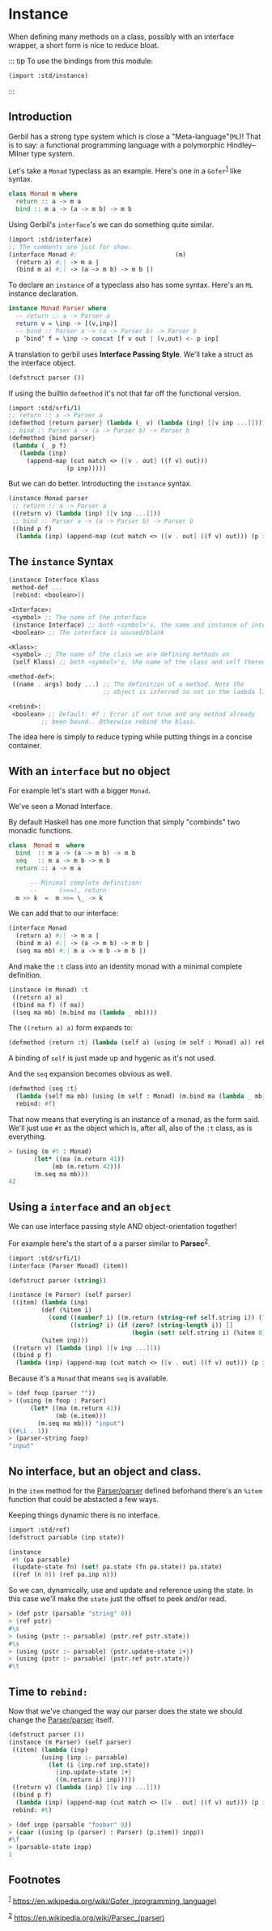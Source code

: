 # Instance

When defining many methods on a class, possibly with an interface wrapper, a short form is nice to reduce bloat.

::: tip To use the bindings from this module:

```scheme
(import :std/instance)
```

:::


## Introduction

Gerbil has a strong type system which is close a "Meta-language"(`ML`)! That is to say: a functional programming language with a polymorphic Hindley–Milner type system.

Let's take a `Monad` typeclass as an example. Here's one in a `Gofer`<sup><a id="fnr.1" class="footref" href="#fn.1" role="doc-backlink">1</a></sup> like syntax.

```haskell
class Monad m where
  return :: a -> m a
  bind :: m a -> (a -> m b) -> m b
```

Using Gerbil's `interface`'s we can do something quite similar.

```scheme
(import :std/interface)
;; The comments are just for show.
(interface Monad #;                           (m)
  (return a) #;| -> m a |
  (bind m a) #;| -> (a -> m b) -> m b |)
```

To declare an `instance` of a typeclass also has some syntax. Here's an `ML` instance declaration.

```haskell
instance Monad Parser where
  -- return :: a -> Parser a
  return v = \inp -> [(v,inp)]
  -- bind :: Parser a -> (a -> Parser b) -> Parser b
  p ‘bind‘ f = \inp -> concat [f v out | (v,out) <- p inp]
```

A translation to gerbil uses **Interface Passing Style**. We'll take a struct as the interface object.

```scheme
(defstruct parser ())
```

If using the builtin `defmethod` it's not that far off the functional version.

```scheme
(import :std/srfi/1)
;; return :: a -> Parser a
(defmethod {return parser} (lambda (_ v) (lambda (inp) [[v inp ...]])))
;; bind :: Parser a -> (a -> Parser b) -> Parser b
(defmethod {bind parser}
 (lambda (_ p f)
   (lambda (inp)
     (append-map (cut match <> ([v . out] ((f v) out)))
                (p inp)))))
```

But we can do better. Introducting the `instance` syntax.

```scheme
(instance Monad parser
 ;; return :: a -> Parser a
 ((return v) (lambda (inp) [[v inp ...]]))
 ;; bind :: Parser a -> (a -> Parser b) -> Parser b
 ((bind p f)
  (lambda (inp) (append-map (cut match <> ([v . out] ((f v) out))) (p inp)))))

```


## The `instance` Syntax

```scheme
(instance Interface Klass
 method-def ...
 [rebind: <boolean>])

<Interface>:
 <symbol> ;; The name of the interface
 (instance Interface) ;; both <symbol>'s, the name and instance of interface.
 <boolean> ;; The interface is unused/blank

<Klass>:
 <symbol> ;; The name of the class we are defining methods on
 (self Klass) ;; both <symbol>'s, the name of the class and self thereof.

<method-def>:
 ((name . args) body ...) ;; The definition of a method. Note the
                          ;; object is inferred so not in the lambda list.

<rebind>:
 <boolean> ;; Default: #f ; Error if not true and any method already
         ;; been bound.. Otherwise rebind the klass.
```

The idea here is simply to reduce typing while putting things in a concise container.


## With an `interface` but no object

For example let's start with a bigger `Monad`.

We've seen a Monad Interface.

By default Haskell has one more function that simply "combinds" two monadic functions.

```haskell
class  Monad m  where
  bind  :: m a -> (a -> m b) -> m b
  seq   :: m a -> m b -> m b
  return :: a -> m a

      -- Minimal complete definition:
      --      (>>=), return
  m >> k  =  m >>= \_ -> k
```

We can add that to our interface:

```scheme
(interface Monad
  (return a) #;| -> m a |
  (bind m a) #;| -> (a -> m b) -> m b |
  (seq ma mb) #;| m a -> m b -> m b |)
```

And make the `:t` class into an identity monad with a minimal complete definition.

```scheme
(instance (m Monad) :t
 ((return a) a)
 ((bind ma f) (f ma))
 ((seq ma mb) (m.bind ma (lambda _ mb))))
```

The `((return a) a)` form expands to:

```scheme
(defmethod {return :t} (lambda (self a) (using (m self : Monad) a)) rebind: #f)
```

A binding of `self` is just made up and hygenic as it's not used.

And the `seq` expansion becomes obvious as well.

```scheme
(defmethod {seq :t}
  (lambda (self ma mb) (using (m self : Monad) (m.bind ma (lambda _ mb))))
  rebind: #f)
```

That now means that everyting is an instance of a monad, as the form said. We'll just use `#t` as the object which is, after all, also of the `:t` class, as is everything.

```scheme
> (using (m #t : Monad) 
       (let* ((ma (m.return 41))
            (mb (m.return 42)))
       (m.seq ma mb)))
42
```


<a id="using-a-interface-and-an-object"></a>

## Using a `interface` and an `object`

We can use interface passing style AND object-orientation together!

For example here's the start of a a parser similar to **Parsec**<sup><a id="fnr.2" class="footref" href="#fn.2" role="doc-backlink">2</a></sup>.

```scheme
(import :std/srfi/1)
(interface (Parser Monad) (item))

(defstruct parser (string))

(instance (m Parser) (self parser)
 ((item) (lambda (inp)
         (def (%item i)
           (cond ((number? i) ((m.return (string-ref self.string i)) (1+ i)))
                 ((string? i) (if (zero? (string-length i)) []
                                  (begin (set! self.string i) (%item 0))))))
         (%item inp)))	 
 ((return v) (lambda (inp) [[v inp ...]]))
 ((bind p f)
  (lambda (inp) (append-map (cut match <> ([v . out] ((f v) out))) (p inp)))))
```

Because it's a `Monad` that means `seq` is available.

```scheme
> (def foop (parser ""))
> ((using (m foop : Parser) 
      (let* ((ma (m.return 41))
             (mb (m.item)))
        (m.seq ma mb))) "input")
((#\i . 1))
> (parser-string foop)
"input"
```


## No interface, but an object and class.

In the `item` method for the [Parser/parser](#using-a-interface-and-an-object) defined beforhand there's an `%item` function that could be abstacted a few ways.

Keeping things dynamic there is no interface.

```scheme
(import :std/ref)
(defstruct parsable (inp state))

(instance
 #t (pa parsable)
 ((update-state fn) (set! pa.state (fn pa.state)) pa.state)
 ((ref (n 0)) (ref pa.inp n)))
```

So we can, dynamically, use and update and reference using the state. In this case we'll make the `state` just the offset to peek and/or read.

```scheme
> (def pstr (parsable "string" 0))
> {ref pstr}
#\s
> (using (pstr :- parsable) {pstr.ref pstr.state})
#\s
> (using (pstr :- parsable) {pstr.update-state 1+})
> (using (pstr :- parsable) {pstr.ref pstr.state})
#\t
```


## Time to `rebind:`

Now that we've changed the way our parser does the state we should change the [Parser/parser](#using-a-interface-and-an-object) itself.

```scheme
(defstruct parser ())
(instance (m Parser) (self parser)
 ((item) (lambda (inp)
         (using (inp :- parsable)
           (let (i {inp.ref inp.state})
             {inp.update-state 1+}
             ((m.return i) inp)))))
 ((return v) (lambda (inp) [[v inp ...]]))
 ((bind p f)
  (lambda (inp) (append-map (cut match <> ([v . out] ((f v) out))) (p inp))))
 rebind: #t)
```

```scheme
> (def inpp (parsable "foobar" 0))
> (caar ((using (p (parser) : Parser) (p.item)) inpp))
#\f
> (parsable-state inpp)
1
```

## Footnotes

<sup><a id="fn.1" class="footnum" href="#fnr.1">1</a></sup> <https://en.wikipedia.org/wiki/Gofer_(programming_language)>

<sup><a id="fn.2" class="footnum" href="#fnr.2">2</a></sup> <https://en.wikipedia.org/wiki/Parsec_(parser)>
